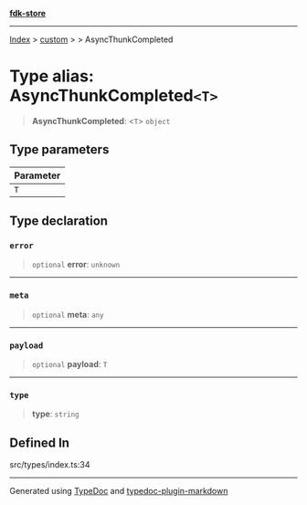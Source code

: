 [**fdk-store**](../../../README.md)
***

[Index](../../../API.md) > [custom](../../README.md) > [<internal>](../README.md) > AsyncThunkCompleted

# Type alias: AsyncThunkCompleted`<T>`

> **AsyncThunkCompleted**: <`T`> `object`

## Type parameters

| Parameter |
| :------ |
| `T` |

## Type declaration

### `error`

> `optional` **error**: `unknown`

***

### `meta`

> `optional` **meta**: `any`

***

### `payload`

> `optional` **payload**: `T`

***

### `type`

> **type**: `string`

## Defined In

src/types/index.ts:34

***
Generated using [TypeDoc](https://typedoc.org/) and [typedoc-plugin-markdown](https://www.npmjs.com/package/typedoc-plugin-markdown)
